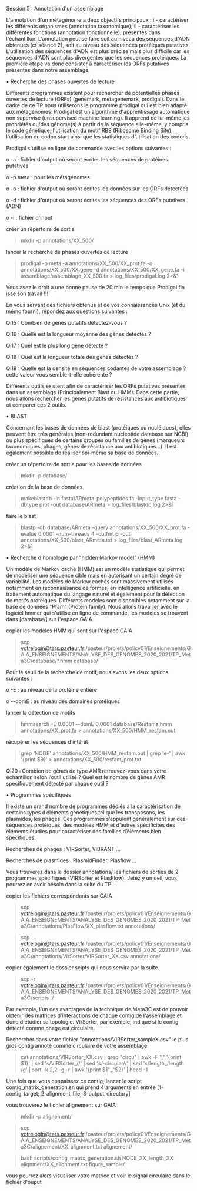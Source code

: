 Session 5 : Annotation d'un assemblage

L'annotation d'un métagénome a deux objectifs principaux : i - caractériser les différents organismes (annotation taxonomique); ii - caractériser les différentes fonctions (annotation fonctionnelle), présentes dans l'échantillon. L’annotation peut se faire soit au niveau des séquences d'ADN obtenues (cf séance 2), soit au niveau des séquences protéiques putatives. L'utilisation des séquences d'ADN est plus précise mais plus difficile car les séquences d'ADN sont plus divergentes que les séquences protéiques. La première étape va donc consister à caractériser les ORFs putatives présentes dans notre assemblage.

•	Recherche des phases ouvertes de lecture

Différents programmes existent pour rechercher de potentielles phases ouvertes de lecture (ORFs) (genemark, metagenemark, prodigal). Dans le cadre de ce TP nous utiliserons le programme prodigal qui est bien adapté aux métagénomes. Prodigal est un algorithme d'apprentissage automatique non supervisé (unsupervised machine learning). Il apprend de lui-même les propriétés du/des génome(s) à partir de la séquence elle-même, y compris le code génétique, l'utilisation du motif RBS (Ribosome Binding Site), l'utilisation du codon start ainsi que les statistiques d’utilisation des codons.

Prodigal s'utilise en ligne de commande avec les options suivantes :

o	 -a : fichier d'output où seront écrites les séquences de protéines putatives

o 	-p meta : pour les métagénomes

o 	-o : fichier d'output où seront écrites les données sur les ORFs détectées

o 	-d : fichier d'output où seront écrites les séquences des ORFs putatives (ADN)

o	 -i : fichier d'input

créer un répertoire de sortie

> mkdir  -p  annotations/XX_500/

lancer la recherche de phases ouvertes de lecture

> prodigal -p meta -a annotations/XX_500/XX_prot.fa -o annotations/XX_500/XX.gene -d annotations/XX_500/XX_gene.fa -i  assemblage/assemblage_XX_500.fa  >  log_files/prodigal.log  2>&1

Vous avez le droit à une bonne pause de 20 min le temps que Prodigal fin isse son travail !!!

En vous servant des fichiers obtenus et de vos connaissances Unix (et du mémo fourni), répondez aux questions suivantes :

Qi15 : Combien de gènes putatifs détectez-vous ?

Qi16 : Quelle est la longueur moyenne des gènes détectés ?

Qi17 : Quel est le plus long gène détecté ?

Qi18 : Quel est la longueur totale des gènes détectés ?

Qi19 : Quelle est la densité en séquences codantes de votre assemblage ? cette valeur vous semble-t-elle cohérente ?

Différents outils existent afin de caractériser les ORFs putatives présentes dans un assemblage (Principalement Blast ou HMM). Dans cette partie, nous allons rechercher les gènes putatifs de résistances aux antibiotiques et comparer ces 2 outils.

•	BLAST

Concernant les bases de données de blast (protéiques ou nucléiques), elles peuvent être très générales (non-redundant nucleotide database sur NCBI) ou plus spécifiques de certains groupes ou familles de gènes (marqueurs taxonomiques, phages, gènes de résistance aux antibiotiques...). Il est également possible de réaliser soi-même sa base de données.

créer un répertoire de sortie pour les bases de données

> mkdir -p database/

création de la base de données

> makeblastdb -in fasta/ARmeta-polypeptides.fa -input_type fasta -dbtype prot -out database/ARmeta > log_files/blastdb.log  2>&1

faire le blast

> blastp -db database/ARmeta -query annotations/XX_500/XX_prot.fa -evalue 0.0001 -num-threads 4 -outfmt 6 -out annotations/XX_500/blast_ARmeta.txt >  log_files/blast_ARmeta.log  2>&1

•	Recherche d'homologie par "hidden Markov model" (HMM)

Un modèle de Markov caché (HMM) est un modèle statistique qui permet de modéliser une séquence cible mais en autorisant un certain degré de variabilité. Les modèles de Markov cachés sont massivement utilisés notamment en reconnaissance de formes, en intelligence artificielle, en traitement automatique du langage naturel et également pour la détection de motifs protéiques. Différents modèles sont disponibles notamment sur la base de données "Pfam" (Protein family).
Nous allons travailler avec le logiciel hmmer qui s'utilise en ligne de commande, les modèles se trouvent dans [database/] sur l'espace GAIA. 

copier les modèles HMM qui sont sur l'espace GAIA

> scp votrelogin@tars.pasteur.fr:/pasteur/projets/policy01/Enseignements/GAIA_ENSEIGNEMENTS/ANALYSE_DES_GENOMES_2020_2021/TP_Meta3C/database/*.hmm database/

Pour le seuil de la recherche de motif, nous avons les deux options suivantes :

o	 -E : au niveau de la protéine entière

o 	--domE : au niveau des domaines protéiques

lancer la détection de motifs

> hmmsearch  -E  0.0001  --domE  0.0001  database/Resfams.hmm  annotations/XX_prot.fa  >  annotations/XX_500/HMM_resfam.out

récupérer les séquences d'intérêt

> grep  'NODE'  annotations/XX_500/HMM_resfam.out  |  grep  'e-'  |  awk  '{print  $9}'  >  annotations/XX_500/resfam_prot.txt

Qi20 : Combien de gènes de type AMR retrouvez-vous dans votre échantillon selon l’outil utilisé ? Quel est le nombre de gènes AMR spécifiquement détecté par chaque outil ?

•	Programmes spécifiques

Il existe un grand nombre de programmes dédiés à la caractérisation de certains types d’éléments génétiques tel que les transposons, les plasmides, les phages. Ces programmes s’appuient généralement sur des séquences protéiques, des modèles HMM et d’autres spécificités des éléments étudiés pour caractériser des familles d’éléments bien spécifiques.

Recherches de phages : VIRSorter, VIBRANT …

Recherches de plasmides : PlasmidFinder, Plasflow …

Vous trouverez dans le dossier annotations/ les fichiers de sorties de 2 programmes spécifiques (VIRSorter et PlasFlow). Jetez y un oeil, vous pourrez en avoir besoin dans la suite du TP ...

copier les fichiers correspondants sur GAIA

> scp votrelogin@tars.pasteur.fr:/pasteur/projets/policy01/Enseignements/GAIA_ENSEIGNEMENTS/ANALYSE_DES_GENOMES_2020_2021/TP_Meta3C/annotations/PlasFlow/XX_plasflow.txt annotations/

> scp votrelogin@tars.pasteur.fr:/pasteur/projets/policy01/Enseignements/GAIA_ENSEIGNEMENTS/ANALYSE_DES_GENOMES_2020_2021/TP_Meta3C/annotations/VirSorter/VIRSorter_XX.csv annotations/

copier également le dossier scipts qui nous servira par la suite 

> scp -r votrelogin@tars.pasteur.fr:/pasteur/projets/policy01/Enseignements/GAIA_ENSEIGNEMENTS/ANALYSE_DES_GENOMES_2020_2021/TP_Meta3C/scripts ./

Par exemple, l'un des avantages de la technique de Meta3C est de pouvoir obtenir des matrices d'interactions de chaque contig de l'assemblage et donc d'étudier sa topologie. VirSorter, par exemple, indique si le contig détecté comme phage est circulaire.

Rechercher dans votre fichier "annotations/VIRSorter_sampleX.csv" le plus gros contig annoté comme circulaire de votre assemblage 

> cat annotations/VIRSorter_XX.csv | grep "circu" | awk -F "," '{print $1}' | sed 's/VIRSorter_//' | sed 's/-circular//' | sed 's/length_/length /g' | sort -k 2,2 -g -r | awk '{print $1"_"$2}' | head -1 

Une fois que vous connaissez ce contig, lancer le script contig_matrix_generation.sh qui prend 4 arguments en entrée [1-contig_target; 2-alignment_file; 3-output_directory]

vous trouverez le fichier alignement sur GAIA

> mkdir -p alignement/

> scp votrelogin@tars.pasteur.fr:/pasteur/projets/policy01/Enseignements/GAIA_ENSEIGNEMENTS/ANALYSE_DES_GENOMES_2020_2021/TP_Meta3C/alignement/XX_alignment.txt alignement/

> bash scripts/contig_matrix_generation.sh NODE_XX_length_XX alignment/XX_alignment.txt figure_sample/

vous pourrez alors visualiser votre matrice et voir le signal circulaire dans le fichier d'ouput


